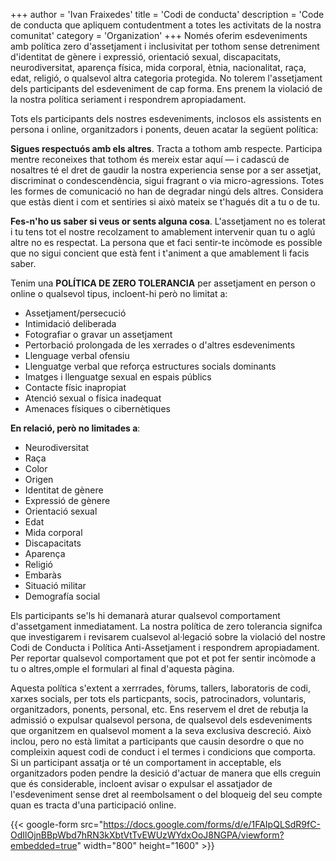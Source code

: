 +++
author = 'Ivan Fraixedes'
title = 'Codi de conducta'
description = 'Code de conducta que apliquem contudentment a totes les activitats de la nostra comunitat'
category = 'Organization'
+++
Només oferim esdeveniments amb política zero d'assetjament i inclusivitat per tothom sense detreniment d'identitat de gènere i expressió, orientació sexual, discapacitats, neurodiversitat, aparença física, mida corporal, ètnia, nacionalitat, raça, edat, religió, o qualsevol altra categoria protegida. No tolerem l'assetjament dels participants del esdeveniment de cap forma. Ens prenem la violació de la nostra política seriament i respondrem apropiadament.

Tots els participants dels nostres esdeveniments, inclosos els assistents en persona i online, organitzadors i ponents, deuen acatar la següent política:

**Sigues respectuós amb els altres**. Tracta a tothom amb respecte. Participa mentre reconeixes that tothom és mereix estar aquí — i cadascú de nosaltres té el dret de gaudir la nostra experiencia sense por a ser assetjat, discriminat o condescendència, sigui fragrant o via micro-agressions. Totes les formes de comunicació no han de degradar ningú dels altres. Considera que estàs dient i com et sentiries si això mateix se t'hagués dit a tu o de tu.

**Fes-n'ho us saber si veus or sents alguna cosa**. L'assetjament no es tolerat i tu tens tot el nostre recolzament to amablement intervenir quan tu o aglú altre no es respectat. La persona que et faci sentir-te incòmode es possible que no sigui concient que està fent i t'animent a que amablement li facis saber.

Tenim una **POLÍTICA DE ZERO TOLERANCIA** per assetjament en person o online o qualsevol tipus, incloent-hi però no limitat a:
- Assetjament/persecució
- Intimidació deliberada
- Fotografiar o gravar un assetjament
- Pertorbació prolongada de les xerrades o d'altres esdeveniments
- Llenguage verbal ofensiu
- Llenguatge verbal que reforça estructures socials dominants
- Imatges i llenguatge sexual en espais públics
- Contacte físic inapropiat
- Atenció sexual o física inadequat
- Amenaces físiques o cibernètiques

**En relació, però no limitades a**:
- Neurodiversitat
- Raça
- Color
- Origen
- Identitat de gènere
- Expressió de gènere
- Orientació sexual
- Edat
- Mida corporal
- Discapacitats
- Aparença
- Religió
- Embaràs
- Situació militar
- Demografía social

Els participants se'ls hi demanarà aturar qualsevol comportament d'assetgament inmediatament. La nostra política de zero tolerancia signifca que investigarem i revisarem cualsevol al·legació sobre la violació del nostre Codi de Conducta i Política Anti-Assetjament i respondrem apropiadament. Per reportar qualsevol comportament que pot et pot fer sentir incòmode a tu o altres,omple el formulari al final d'aquesta pàgina.

Aquesta política s'extent a xerrrades, fòrums, tallers, laboratoris de codi, xarxes socials, per tots els particpants,  socis, patrocinadors, voluntaris, organitzadors, ponents, personal, etc. Ens reservem el dret de rebutja la admissió o expulsar qualsevol persona, de qualsevol dels esdeveniments que organitzem en qualsevol moment a la seva exclusiva descreció. Això inclou, pero no està limitat a participants que causin desordre o que no compleixin aquest codi de conduct i el termes i condicions que comporta. Si un participant assatja or té un comportament in acceptable, els organitzadors poden pendre la desició d'actuar de manera que ells creguin que és considerable, incloent avisar o expulsar el assatjador de l'esdeveniment sense dret al reembolsament o del bloqueig del seu compte quan es tracta d'una participació online.

{{< google-form src="https://docs.google.com/forms/d/e/1FAIpQLSdR9fC-OdIlOjnBBpWbd7hRN3kXbtVtTvEWUzWYdxOoJ8NGPA/viewform?embedded=true" width="800" height="1600" >}}
